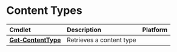 # Content Types 
Cmdlet|Description|Platform
:-----|:----------|:-------
**[Get&#8209;ContentType](Get-ContentType.md)** |Retrieves a content type|
